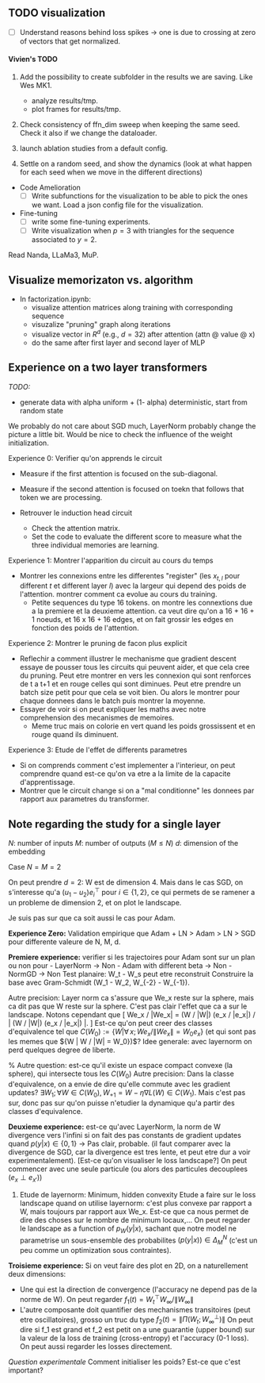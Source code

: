 
## TODO visualization

- [ ] Understand reasons behind loss spikes -> one is due to crossing at zero of vectors that get normalized.

#### Vivien's TODO

1. Add the possibility to create subfolder in the results we are saving. Like Wes MK1.
    - analyze results/tmp.
    - plot frames for results/tmp.

2. Check consistency of ffn_dim sweep when keeping the same seed. Check it also if we change the dataloader.

3. launch ablation studies from a default config.
4. Settle on a random seed, and show the dynamics (look at what happen for each seed when we move in the different directions)

- Code Amelioration
    - [ ] Write subfunctions for the visualization to be able to pick the ones we want. Load a json config file for the visualization.

- Fine-tuning
    - [ ] write some fine-tuning experiments.
    - [ ] Write visualization when $p=3$ with triangles for the sequence associated to $y = 2$.

Read Nanda, LLaMa3, MuP.

## Visualize memorizaton vs. algorithm
- In factorization.ipynb: 
    - visualize attention matrices along training with corresponding sequence
    - visuzalize "pruning" graph along iterations
    - visualize vector in $R^d$ (e.g., $d=32$) after attention (attn @ value @ x)
    - do the same after first layer and second layer of MLP

## Experience on a two layer transformers

*TODO:*
- generate data with alpha uniform + (1- alpha) deterministic, start from random state

We probably do not care about SGD much, LayerNorm probably change the picture a little bit.
Would be nice to check the influence of the weight initialization.

Experience 0: Verifier qu'on apprends le circuit
- Measure if the first attention is focused on the sub-diagonal.
- Measure if the second attention is focused on toekn that follows that token we are processing.

- Retrouver le induction head circuit
    - Check the attention matrix.
    - Set the code to evaluate the different score to measure what the three individual memories are learning.

Experience 1: Montrer l'apparition du circuit au cours du temps
- Montrer les connexions entre les differentes "register" (les $x_{t, l}$ pour different $t$ et different layer $l$) avec la largeur qui depend des poids de l'attention.
montrer comment ca evolue au cours du training.
    - Petite sequences du type 16 tokens. on montre les connextions due a la premiere et la deuxieme attention. ca veut dire qu'on a 16 + 16 + 1 noeuds, et 16 x 16 + 16 edges, et on fait grossir les edges en fonction des poids de l'attention.

Experience 2: Montrer le pruning de facon plus explicit
- Reflechir a comment illustrer le mechanisme que gradient descent essaye de pousser tous les circuits qui peuvent aider, et que cela cree du pruning.
Peut etre montrer en vers les connexion qui sont renforces de t a t+1 et en rouge celles qui sont diminues. Peut etre prendre un batch size petit pour que cela se voit bien.
Ou alors le montrer pour chaque donnees dans le batch puis montrer la moyenne.
- Essayer de voir si on peut expliquer les maths avec notre comprehension des mecanismes de memoires.
    - Meme truc mais on colorie en vert quand les poids grossissent et en rouge quand ils diminuent.

Experience 3: Etude de l'effet de differents parametres
- Si on comprends comment c'est implementer a l'interieur, on peut comprendre quand est-ce qu'on va etre a la limite de la capacite d'apprentissage.
- Montrer que le circuit change si on a "mal conditionne" les donnees par rapport aux parametres du transformer.

## Note regarding the study for a single layer

$N$: number of inputs
$M$: number of outputs $(M \leq N)$
$d$: dimension of the embedding

Case $N = M = 2$

On peut prendre $d=2$:
W est de dimension 4.
Mais dans le cas SGD, on s'interesse qu'a $(u_1 - u_2) e_i^\top$ pour $i \in \{1, 2\}$, ce qui permets de se ramener a un probleme de dimension 2, et on plot le landscape.

Je suis pas sur que ca soit aussi le cas pour Adam.

**Experience Zero:** Validation empirique que Adam + LN > Adam > LN > SGD pour differente valeure de N, M, d.

**Premiere experience:** verifier si les trajectoires pour Adam sont sur un plan ou non pour
    - LayerNorm -> Non
    - Adam with different beta -> Non
    - NormGD -> Non
Test planaire: W_t - W_s peut etre reconstruit Construire la base avec Gram-Schmidt (W_1 - W_2, W_{-2} - W_{-1}).

Autre precision: Layer norm ca s'assure que We_x reste sur la sphere, mais ca dit pas que W reste sur la sphere. C'est pas clair l'effet que ca a sur le landscape. Notons cependant que
\[
    We_x / \|We_x\| = (W / \|W\|) (e_x / \|e_x\|) / \| (W / \|W\|) (e_x / \|e_x\|) \|.
\]
Est-ce qu'on peut creer des classes d'equivalence tel que $C(W_0) := \{W | \forall\, x; We_x / \|We_x\| = W_0e_x\}$ (et qui sont pas les memes que $\{W | W / \|W\| = W_0})$?
Idee generale: avec layernorm on perd quelques degree de liberte.

% Autre question: est-ce qu'il existe un espace compact convexe (la sphere), qui intersecte tous les $C(W_0)$
Autre precision: Dans la classe d'equivalence, on a envie de dire qu'elle commute avec les gradient updates? $\exists W_1; \forall W \in C(W_0), W_{+1} = W - \eta \nabla L(W) \in C(W_1)$.
Mais c'est pas sur, donc pas sur qu'on puisse n'etudier la dynamique qu'a partir des classes d'equivalence.

**Deuxieme experience:** est-ce qu'avec LayerNorm, la norm de W divergence vers l'infini si on fait des pas constants de gradient updates quand $p(y|x) \in \{0, 1\}$ -> Pas clair, probable. (il faut comparer avec la divergence de SGD, car la divergence est tres lente, et peut etre dur a voir experimentalement).
[Est-ce qu'on visualiser le loss landscape?]
On peut commencer avec une seule particule (ou alors des particules decouplees ($e_x \perp e_{x'}$))

1. Etude de layernorm: Minimum, hidden convexity
Etude a faire sur le loss landscape quand on utilise layernorm: c'est plus convexe par rapport a W, mais toujours par rapport aux We_x. Est-ce que ca nous permet de dire des choses sur le nombre de minimum locaux,...
On peut regarder le landscape as a function of $p_W(y|x)$, sachant que notre model ne parametrise un sous-ensemble des probabilites $(p(y|x)) \in \Delta_M^N$ (c'est un peu comme un optimization sous contraintes).

**Troisieme experience:**
Si on veut faire des plot en 2D, on a naturellement deux dimensions:
- Une qui est la direction de convergence (l'accuracy ne depend pas de la norme de W). On peut regarder $f_1(t) = W_t^\top W_\infty / \|W_\infty\|$
- L'autre composante doit quantifier des mechanismes transitoires (peut etre oscillatoires), grosso un truc du type $f_2(t) = \|\Pi(W_t; W_\infty^\perp)\|$
On peut dire si f_1 est grand et f_2 est petit on a une guarantie (upper bound) sur la valeur de la loss de training (cross-entropy) et l'accuracy (0-1 loss). On peut aussi regarder les losses directement.


*Question experimentale*
Comment initialiser les poids? Est-ce que c'est important?

